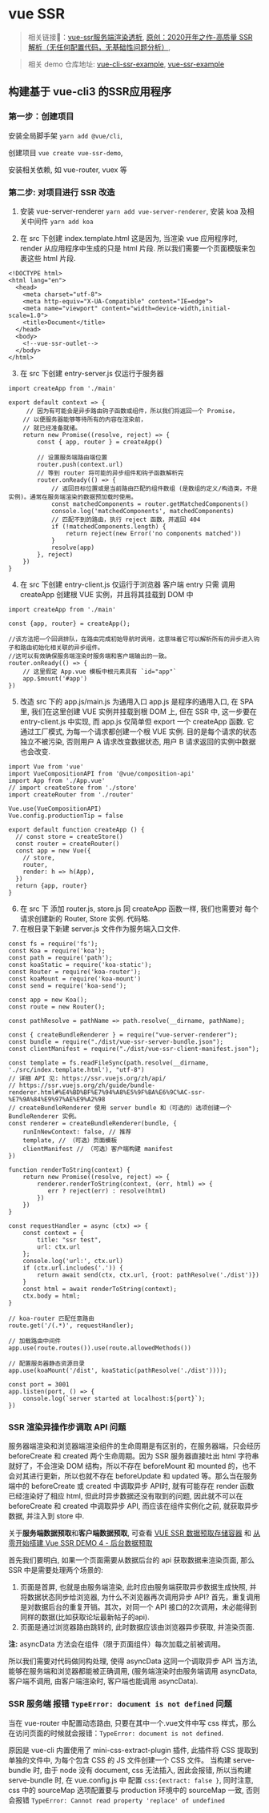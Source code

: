<!--
Created: Fri Jul 10 2020 19:01:25 GMT+0800 (China Standard Time)
Modified: Fri Jul 10 2020 19:01:25 GMT+0800 (China Standard Time)
-->
<!-- Tag: vue, js, node -->

# vue SSR 

> 相关链接🔗：[vue-ssr服务端渲染透析](https://juejin.im/post/5ec4a1f6e51d457848684749#heading-12), [原创：2020开年之作-高质量 SSR 解析（无任何配置代码，无基础性问题分析）](https://juejin.im/post/5ec7d5cde51d45787c2d8cc5),

> 相关 demo 仓库地址: [vue-cli-ssr-example](https://github.com/lentoo/vue-cli-ssr-example), [vue-ssr-example](https://github.com/lovetingyuan/vue-ssr-example)


## 构建基于 vue-cli3 的SSR应用程序

### 第一步：创建项目

安装全局脚手架 `yarn add @vue/cli`, 

创建项目 `vue create vue-ssr-demo`, 

安装相关依赖, 如 vue-router, vuex 等

### 第二步: 对项目进行 SSR 改造

1. 安装 vue-server-renderer `yarn add vue-server-renderer`, 安装 koa 及相关中间件 `yarn add koa`

2. 在 src 下创建 index.template.html
    这是因为, 当渲染 vue 应用程序时, render 从应用程序中生成的只是 html 片段. 所以我们需要一个页面模版来包裹这些 html 片段.
``` JS
<!DOCTYPE html>
<html lang="en">
  <head>
    <meta charset="utf-8">
    <meta http-equiv="X-UA-Compatible" content="IE=edge">
    <meta name="viewport" content="width=device-width,initial-scale=1.0">
    <title>Document</title>
  </head>
  <body>
    <!--vue-ssr-outlet-->
  </body>
</html>
```

3. 在 src 下创建  entry-server.js 仅运行于服务器
``` JS
import createApp from './main'

export default context => {
     // 因为有可能会是异步路由钩子函数或组件，所以我们将返回一个 Promise，
    // 以便服务器能够等待所有的内容在渲染前，
    // 就已经准备就绪。
    return new Promise((resolve, reject) => {
        const { app, router } = createApp()

        // 设置服务端路由端位置
        router.push(context.url)
        // 等到 router 将可能的异步组件和钩子函数解析完
        router.onReady(() => {
            // 返回目标位置或是当前路由匹配的组件数组 (是数组的定义/构造类，不是实例)。通常在服务端渲染的数据预加载时使用。
            const matchedComponents = router.getMatchedComponents()
            console.log('matchedComponents', matchedComponents)
            // 匹配不到的路由，执行 reject 函数，并返回 404
            if (!matchedComponents.length) {
                return reject(new Error('no components matched'))
            }
            resolve(app)
        }, reject)
    })
}
```

4. 在 src 下创建  entry-client.js 仅运行于浏览器
    客户端 entry 只需 调用 createApp 创建根 VUE 实例，并且将其挂载到 DOM 中
``` JS
import createApp from './main'

const {app, router} = createApp();

//该方法把一个回调排队，在路由完成初始导航时调用，这意味着它可以解析所有的异步进入钩子和路由初始化相关联的异步组件。
//这可以有效确保服务端渲染时服务端和客户端输出的一致。
router.onReady(() => {
    // 这里假定 App.vue 模板中根元素具有 `id="app"`
    app.$mount('#app')
})

```

5. 改造 src 下的 app.js/main.js 为通用入口
    app.js 是程序的通用入口, 在 SPA 里, 我们在这里创建 VUE 实例并挂载到根 DOM 上, 但在 SSR 中, 这一步要在 entry-client.js 中实现, 而 app.js 仅简单但 export 一个 createApp 函数. 它通过工厂模式, 为每一个请求都创建一个根 VUE 实例. 目的是每个请求的状态独立不被污染, 否则用户 A 请求改变数据状态, 用户 B 请求返回的实例中数据也会改变.
``` JS
import Vue from 'vue'
import VueCompositionAPI from '@vue/composition-api'
import App from './App.vue'
// import createStore from './store'
import createRouter from './router'

Vue.use(VueCompositionAPI)
Vue.config.productionTip = false

export default function createApp () {
  // const store = createStore()
  const router = createRouter()
  const app = new Vue({
    // store,
    router,
    render: h => h(App),
  })
  return {app, router}
}
```

6. 在 src 下 添加 router.js, store.js 
    同 createApp 函数一样, 我们也需要对 每个请求创建新的 Router, Store 实例. 代码略.
7.  在根目录下新建 server.js 文件作为服务端入口文件.
``` JS
const fs = require('fs');
const Koa = require('koa');
const path = require('path');
const koaStatic = require('koa-static');
const Router = require('koa-router');
const koaMount = require('koa-mount')
const send = require('koa-send');

const app = new Koa();
const route = new Router();

const pathResolve = pathName => path.resolve(__dirname, pathName);

const { createBundleRenderer } = require("vue-server-renderer");
const bundle = require("./dist/vue-ssr-server-bundle.json");
const clientManifest = require("./dist/vue-ssr-client-manifest.json");

const template = fs.readFileSync(path.resolve(__dirname, './src/index.template.html'), "utf-8")
// 详细 API 见: https://ssr.vuejs.org/zh/api/
// https://ssr.vuejs.org/zh/guide/bundle-renderer.html#%E4%BD%BF%E7%94%A8%E5%9F%BA%E6%9C%AC-ssr-%E7%9A%84%E9%97%AE%E9%A2%98
// createBundleRenderer 使用 server bundle 和（可选的）选项创建一个 BundleRenderer 实例。
const renderer = createBundleRenderer(bundle, {
    runInNewContext: false, // 推荐
    template, // （可选）页面模板
    clientManifest // （可选）客户端构建 manifest
})

function renderToString(context) {
    return new Promise((resolve, reject) => {
        renderer.renderToString(context, (err, html) => {
           err ? reject(err) : resolve(html)
        })
    })
}

const requestHandler = async (ctx) => {
    const context = {
        title: "ssr test",
        url: ctx.url
    };
    console.log('url:', ctx.url)
    if (ctx.url.includes('.')) {
        return await send(ctx, ctx.url, {root: pathResolve('./dist')})
    }
    const html = await renderToString(context);
    ctx.body = html;
}

// koa-router 匹配任意路由
route.get('/(.*)', requestHandler);

// 加载路由中间件
app.use(route.routes()).use(route.allowedMethods())

// 配置服务器静态资源目录
app.use(koaMount('/dist', koaStatic(pathResolve('./dist'))));

const port = 3001
app.listen(port, () => {
    console.log(`server started at localhost:${port}`);
})
```


### SSR 渲染异操作步调取 API 问题

服务器端渲染和浏览器端渲染组件的生命周期是有区别的，在服务器端，只会经历 beforeCreate 和 created 两个生命周期。因为 SSR 服务器直接吐出 html 字符串就好了，不会渲染 DOM 结构，所以不存在 beforeMount 和 mounted 的，也不会对其进行更新，所以也就不存在 beforeUpdate 和 updated 等。那么当在服务端中的 beforeCreate 或 created 中调取异步 API时, 就有可能存在 render 函数已经渲染好了相应 html, 但此时异步数据还没有取到的问题, 因此就不可以在 beforeCreate 和 created 中调取异步 API, 而应该在组件实例化之前, 就获取异步数据, 并注入到 store 中.

关于**服务端数据预取**和**客户端数据预取**, 可查看 [VUE SSR 数据预取存储容器](https://ssr.vuejs.org/zh/guide/data.html#%E6%95%B0%E6%8D%AE%E9%A2%84%E5%8F%96%E5%AD%98%E5%82%A8%E5%AE%B9%E5%99%A8-data-store) 和 [从零开始搭建 Vue SSR DEMO 4 - 后台数据预取](https://www.njleonzhang.com/2018/08/04/vue-ssr-4.html)

首先我们要明白, 如果一个页面需要从数据后台的 api 获取数据来渲染页面, 那么 SSR 中是需要处理两个场景的:

1. 页面是首屏, 也就是由服务端渲染, 此时应由服务端获取异步数据生成快照, 并将数据状态同步给浏览器, 为什么不浏览器再次调用异步 API? 首先，重复调用是对数据后台的重复开销。其次，对同一个 API 接口的2次调用，未必能得到同样的数据(比如获取论坛最新帖子的api).
2. 页面是通过浏览器路由跳转的, 此时数据应该由浏览器异步获取, 并渲染页面.

**注:** asyncData 方法会在组件（限于页面组件）每次加载之前被调用。 

所以我们需要对代码做同构处理, 使得 asyncData 这同一个调取异步 API 当方法, 能够在服务端和浏览器都能被正确调用, (服务端渲染时由服务端调用 asyncData, 客户端不调用, 由客户端渲染时, 客户端也能调用 asyncData).

### SSR 服务端 报错 `TypeError: document is not defined` 问题

当在 vue-router 中配置动态路由, 只要在其中一个.vue文件中写 css 样式，那么在访问页面的时候就会报错：`TypeError: document is not defined`.
 
原因是 vue-cli 内置使用了 mini-css-extract-plugin 插件, 此插件将 CSS 提取到单独的文件中, 为每个包含 CSS 的 JS 文件创建一个 CSS 文件。 当构建 serve-bundle 时, 由于 node 没有 document, css 无法插入, 因此会报错, 所以当构建 serve-bundle 时, 在 vue.config.js 中 配置 `css:{extract: false }`, 同时注意, css 中的 sourceMap 选项配置要与 production 环境中的 sourceMap  一致, 否则会报错 `TypeError: Cannot read property 'replace' of undefined`


